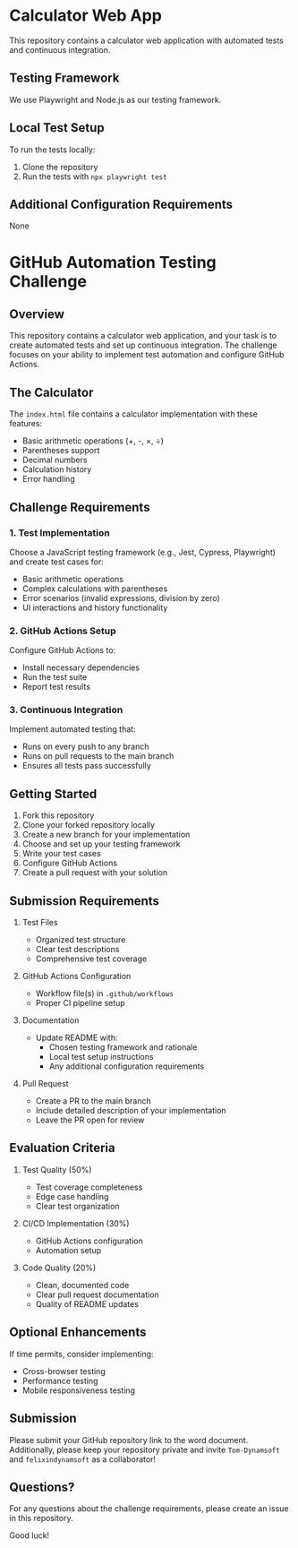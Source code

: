 # Calculator Web App

This repository contains a calculator web application with automated tests and continuous integration.

## Testing Framework

We use Playwright and Node.js as our testing framework.

## Local Test Setup

To run the tests locally:

1. Clone the repository
2. Run the tests with `npx playwright test`

## Additional Configuration Requirements

None


# GitHub Automation Testing Challenge

## Overview
This repository contains a calculator web application, and your task is to create automated tests and set up continuous integration. The challenge focuses on your ability to implement test automation and configure GitHub Actions.

## The Calculator
The `index.html` file contains a calculator implementation with these features:
- Basic arithmetic operations (+, -, ×, ÷)
- Parentheses support
- Decimal numbers
- Calculation history
- Error handling

## Challenge Requirements

### 1. Test Implementation
Choose a JavaScript testing framework (e.g., Jest, Cypress, Playwright) and create test cases for:
- Basic arithmetic operations
- Complex calculations with parentheses
- Error scenarios (invalid expressions, division by zero)
- UI interactions and history functionality

### 2. GitHub Actions Setup
Configure GitHub Actions to:
- Install necessary dependencies
- Run the test suite
- Report test results

### 3. Continuous Integration
Implement automated testing that:
- Runs on every push to any branch
- Runs on pull requests to the main branch
- Ensures all tests pass successfully

## Getting Started

1. Fork this repository
2. Clone your forked repository locally
3. Create a new branch for your implementation
4. Choose and set up your testing framework
5. Write your test cases
6. Configure GitHub Actions
7. Create a pull request with your solution

## Submission Requirements

1. Test Files
   - Organized test structure
   - Clear test descriptions
   - Comprehensive test coverage

2. GitHub Actions Configuration
   - Workflow file(s) in `.github/workflows`
   - Proper CI pipeline setup

3. Documentation
   - Update README with:
     - Chosen testing framework and rationale
     - Local test setup instructions
     - Any additional configuration requirements

4. Pull Request
   - Create a PR to the main branch
   - Include detailed description of your implementation
   - Leave the PR open for review

## Evaluation Criteria

1. Test Quality (50%)
   - Test coverage completeness
   - Edge case handling
   - Clear test organization

2. CI/CD Implementation (30%)
   - GitHub Actions configuration
   - Automation setup

3. Code Quality (20%)
   - Clean, documented code
   - Clear pull request documentation
   - Quality of README updates

## Optional Enhancements
If time permits, consider implementing:
- Cross-browser testing
- Performance testing
- Mobile responsiveness testing

## Submission

Please submit your GitHub repository link to the word document.
Additionally, please keep your repository private and invite `Tom-Dynamsoft` and `felixindynamsoft` as a collaborator!

## Questions?

For any questions about the challenge requirements, please create an issue in this repository.

Good luck!